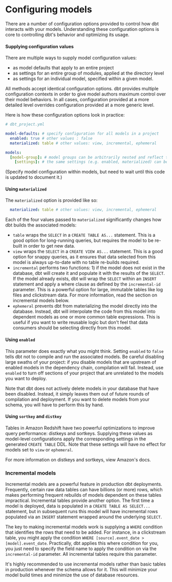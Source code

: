 # Configuring models #

There are a number of configuration options provided to control how dbt interacts with your models. Understanding these configuration options is core to controlling dbt's behavior and optimizing its usage.

#### Supplying configuration values ####

There are multiple ways to supply model configuration values:

- as model defaults that apply to an entire project
- as settings for an entire group of modules, applied at the directory level
- as settings for an individual model, specified within a given model.

All methods accept identical configuration options. dbt provides multiple configuration contexts in order to give model authors maximum control over their model behaviors. In all cases, configuration provided at a more detailed level overrides configuration provided at a more generic level.

Here is how these configuration options look in practice:

```YAML
# dbt_project.yml

model-defaults: # specify configuration for all models in a project
  enabled: true # other values : false
  materialized: table # other values: view, incremental, ephemeral

models:
  [model-group]: # model groups can be arbitrarily nested and reflect the directory structure of your project.
    [settings]: # the same settings (e.g. enabled, materialized) can be applied to model groups as could be specified in model-defaults
```

(Specify model configuration within models, but need to wait until this code is updated to document it.)

#### Using `materialized` ####

The `materialized` option is provided like so:

```YAML
  materialized: table # other values: view, incremental, ephemeral
```

Each of the four values passed to `materialized` significantly changes how dbt builds the associated models:

- `table` wraps the `SELECT` in a `CREATE TABLE AS...` statement. This is a good option for long-running queries, but requires the model to be re-built in order to get new data.
- `view` wraps the `SELECT` in a `CREATE VIEW AS...` statement. This is a good option for snappy queries, as it ensures that data selected from this model is always up-to-date with no table re-builds required.
- `incremental` performs two functions: 1) if the model does not exist in the database, dbt will create it and populate it with the results of the `SELECT`. If the model already exists, dbt will wrap the `SELECT` within an `INSERT` statement and apply a where clause as defined by the `incremental-id` parameter. This is a powerful option for large, immutable tables like log files and clickstream data. For more information, read the section on incremental models below.
- `ephemeral` prevents dbt from materializing the model directly into the database. Instead, dbt will interpolate the code from this model into dependent models as one or more common table expressions. This is useful if you want to write reusable logic but don't feel that data consumers should be selecting directly from this model.

#### Using `enabled` ####

This parameter does exactly what you might think. Setting `enabled` to `false` tells dbt not to compile and run the associated models. Be careful disabling large swaths of your project: if you disable models that are upstream of enabled models in the dependency chain, compilation will fail. Instead, use `enabled` to turn off sections of your project that are unrelated to the models you want to deploy.

Note that dbt does not actively delete models in your database that have been disabled. Instead, it simply leaves them out of future rounds of compilation and deployment. If you want to delete models from your schema, you will have to perform this by hand.

#### Using `sortkey` and `distkey` ####

Tables in Amazon Redshift have two powerful optimizations to improve query performance: distkeys and sortkeys. Supplying these values as model-level configurations apply the corresponding settings in the generated `CREATE TABLE` DDL. Note that these settings will have no effect for models set to `view` or `ephemeral`.

For more information on distkeys and sortkeys, view Amazon's docs.

### Incremental models ###

Incremental models are a powerful feature in production dbt deployments. Frequently, certain raw data tables can have billions (or more) rows, which makes performing frequent rebuilds of models dependent on these tables impractical. Incremental tables provide another option. The first time a model is deployed, data is populated in a `CREATE TABLE AS SELECT...` statement, but in subsequent runs this model will have incremental rows populated via an `INSERT` statement wrapped around the underlying `SELECT`.

The key to making incremental models work is supplying a `WHERE` condition that identifies the rows that need to be added. For instance, in a clickstream table, you might apply the condition `WHERE [source].event_date > [model].event_date`. Practically, dbt applies this where condition for you, you just need to specify the field name to apply the condition on via the `incremental-id` parameter. All incremental tables require this parameter.

It's highly recommended to use incremental models rather than basic tables in production whenever the schema allows for it. This will minimize your model build times and minimize the use of database resources.
